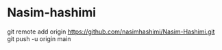 # Nasim-hashimi
git remote add origin https://github.com/nasimhashimi/Nasim-Hashimi.git
git push -u origin main
